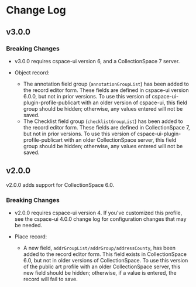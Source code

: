 # Change Log

## v3.0.0

### Breaking Changes

- v3.0.0 requires cspace-ui version 6, and a CollectionSpace 7 server.

- Object record:
  - The annotation field group (`annotationGroupList`) has been added to the record editor form. These fields are defined in cspace-ui version 6.0.0, but not in prior versions. To use this version of cspace-ui-plugin-profile-publicart with an older version of cspace-ui, this field group should be hidden; otherwise, any values entered will not be saved.
  - The Checklist field group (`checklistGroupList`) has been added to the record editor form. These fields are defined in CollectionSpace 7, but not in prior versions. To use this version of cspace-ui-plugin-profile-publicart with an older CollectionSpace server, this field group should be hidden; otherwise, any values entered will not be saved.

## v2.0.0

v2.0.0 adds support for CollectionSpace 6.0.

### Breaking Changes

- v2.0.0 requires cspace-ui version 4. If you've customized this profile, see the cspace-ui 4.0.0 change log for configuration changes that may be needed.

- Place record:
  - A new field, `addrGroupList/addrGroup/addressCounty`, has been added to the record editor form. This field exists in CollectionSpace 6.0, but not in older versions of CollectionSpace. To use this version of the public art profile with an older CollectionSpace server, this new field should be hidden; otherwise, if a value is entered, the record will fail to save.
